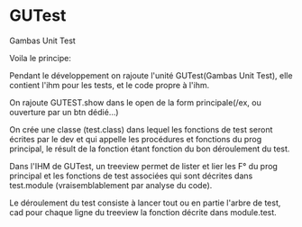 GUTest
======

Gambas Unit Test

Voila le principe:

Pendant le développement on rajoute l'unité GUTest(Gambas Unit Test), 
elle contient l'ihm pour les tests, et le code propre à l'ihm.

On rajoute GUTEST.show dans le open de la form principale(/ex, ou ouverture par un btn dédié...)

On crée une classe (test.class) dans lequel les fonctions de test seront écrites par le dev et qui appelle les procédures et fonctions du prog principal, le résult de la fonction étant fonction du bon déroulement du test.

Dans l'IHM de GUTest, un treeview permet de lister et lier les F° du prog principal et les fonctions de test associées qui sont décrites dans test.module (vraisemblablement par analyse du code).

Le déroulement du test consiste à lancer tout ou en partie l'arbre de test, cad pour chaque ligne du treeview la fonction décrite dans module.test.
